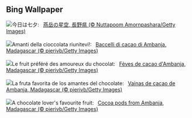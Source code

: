 ## Bing Wallpaper
![](https://www.bing.com/th?id=OHR.Tanabata2023_JA-JP8370002660_UHD.jpg&w=1000)今日は七夕:&nbsp;&ensp;[燕岳の星空, 長野県 (© Nuttapoom Amornpashara/Getty Images)](https://www.bing.com/th?id=OHR.Tanabata2023_JA-JP8370002660_UHD.jpg)
<br><br/>
![](https://www.bing.com/th?id=OHR.CocoaPods_IT-IT5102977472_UHD.jpg&w=1000)Amanti della cioccolata riunitevi!:&nbsp;&ensp;[Baccelli di cacao di Ambanja, Madagascar (© pierivb/Getty Images)](https://www.bing.com/th?id=OHR.CocoaPods_IT-IT5102977472_UHD.jpg)
<br><br/>
![](https://www.bing.com/th?id=OHR.CocoaPods_FR-FR2382052379_UHD.jpg&w=1000)Le fruit préféré des amoureux du chocolat:&nbsp;&ensp;[Fèves de cacao d'Ambanja, Madagascar (© pierivb/Getty Images)](https://www.bing.com/th?id=OHR.CocoaPods_FR-FR2382052379_UHD.jpg)
<br><br/>
![](https://www.bing.com/th?id=OHR.CocoaPods_ES-ES1587256646_UHD.jpg&w=1000)La fruta favorita de los amantes del chocolate:&nbsp;&ensp;[Vainas de cacao de Ambanja, Madagascar (© pierivb/Getty Images)](https://www.bing.com/th?id=OHR.CocoaPods_ES-ES1587256646_UHD.jpg)
<br><br/>
![](https://www.bing.com/th?id=OHR.CocoaPods_EN-GB3162755860_UHD.jpg&w=1000)A chocolate lover's favourite fruit:&nbsp;&ensp;[Cocoa pods from Ambanja, Madagascar (© pierivb/Getty Images)](https://www.bing.com/th?id=OHR.CocoaPods_EN-GB3162755860_UHD.jpg)
<br><br/>
